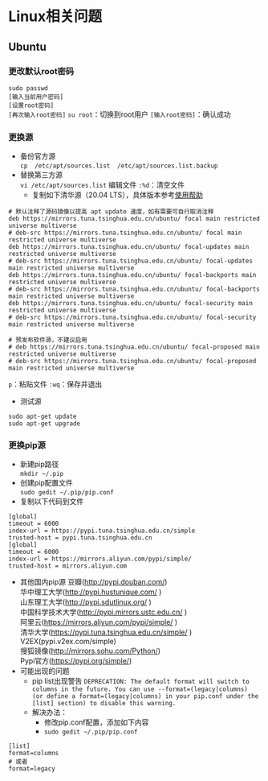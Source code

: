 # Linux相关问题
## Ubuntu
### 更改默认root密码
`sudo passwd`  
`[输入当前用户密码]`  
`[设置root密码]`  
`[再次输入root密码]`
`su root`：切换到root用户
`[输入root密码]`：确认成功
### 更换源
- 备份官方源  
`cp  /etc/apt/sources.list  /etc/apt/sources.list.backup`
- 替换第三方源  
`vi /etc/apt/sources.list`  编辑文件
`:%d`：清空文件  
  - 复制如下清华源（20.04 LTS），具体版本参考[使用帮助](https://mirror.tuna.tsinghua.edu.cn/help/ubuntu/)
```
# 默认注释了源码镜像以提高 apt update 速度，如有需要可自行取消注释
deb https://mirrors.tuna.tsinghua.edu.cn/ubuntu/ focal main restricted universe multiverse
# deb-src https://mirrors.tuna.tsinghua.edu.cn/ubuntu/ focal main restricted universe multiverse
deb https://mirrors.tuna.tsinghua.edu.cn/ubuntu/ focal-updates main restricted universe multiverse
# deb-src https://mirrors.tuna.tsinghua.edu.cn/ubuntu/ focal-updates main restricted universe multiverse
deb https://mirrors.tuna.tsinghua.edu.cn/ubuntu/ focal-backports main restricted universe multiverse
# deb-src https://mirrors.tuna.tsinghua.edu.cn/ubuntu/ focal-backports main restricted universe multiverse
deb https://mirrors.tuna.tsinghua.edu.cn/ubuntu/ focal-security main restricted universe multiverse
# deb-src https://mirrors.tuna.tsinghua.edu.cn/ubuntu/ focal-security main restricted universe multiverse

# 预发布软件源，不建议启用
# deb https://mirrors.tuna.tsinghua.edu.cn/ubuntu/ focal-proposed main restricted universe multiverse
# deb-src https://mirrors.tuna.tsinghua.edu.cn/ubuntu/ focal-proposed main restricted universe multiverse
```
`p`：粘贴文件
`:wq`：保存并退出
- 测试源
```
sudo apt-get update
sudo apt-get upgrade
```
### 更换pip源
- 新建pip路径  
`mkdir ~/.pip`  
- 创建pip配置文件  
`sudo gedit ~/.pip/pip.conf`  
- 复制以下代码到文件
```
[global]
timeout = 6000
index-url = https://pypi.tuna.tsinghua.edu.cn/simple
trusted-host = pypi.tuna.tsinghua.edu.cn
[global]
timeout = 6000
index-url = https://mirrors.aliyun.com/pypi/simple/
trusted-host = mirrors.aliyun.com
```
- 其他国内pip源
豆瓣(http://pypi.douban.com/)  
华中理工大学(http://pypi.hustunique.com/ )  
山东理工大学(http://pypi.sdutlinux.org/ )  
中国科学技术大学(http://pypi.mirrors.ustc.edu.cn/ )  
阿里云(https://mirrors.aliyun.com/pypi/simple/  )  
清华大学(https://pypi.tuna.tsinghua.edu.cn/simple/ )  
V2EX(pypi.v2ex.com/simple)  
搜狐镜像(http://mirrors.sohu.com/Python/)  
Pypi官方(https://pypi.org/simple/)  
- 可能出现的问题
  - pip list出现警告
```DEPRECATION: The default format will switch to columns in the future. You can use --format=(legacy|columns) (or define a format=(legacy|columns) in your pip.conf under the [list] section) to disable this warning.```
  - 解决办法：
    - 修改pip.conf配置，添加如下内容  
    - `sudo gedit ~/.pip/pip.conf`
```
[list]
format=columns
# 或者
format=legacy
```